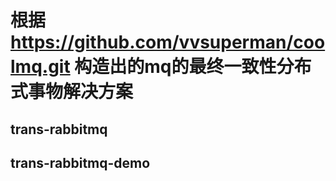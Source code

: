 # 根据 https://github.com/vvsuperman/coolmq.git 构造出的mq的最终一致性分布式事物解决方案
## trans-rabbitmq
## trans-rabbitmq-demo
